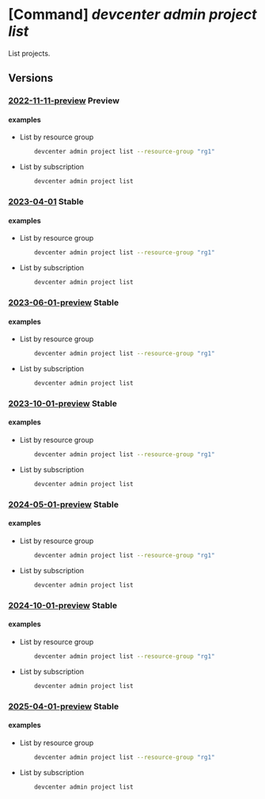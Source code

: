 # [Command] _devcenter admin project list_

List projects.

## Versions

### [2022-11-11-preview](/Resources/mgmt-plane/L3N1YnNjcmlwdGlvbnMve30vcHJvdmlkZXJzL21pY3Jvc29mdC5kZXZjZW50ZXIvcHJvamVjdHM=/2022-11-11-preview.xml) **Preview**

<!-- mgmt-plane /subscriptions/{}/providers/microsoft.devcenter/projects 2022-11-11-preview -->
<!-- mgmt-plane /subscriptions/{}/resourcegroups/{}/providers/microsoft.devcenter/projects 2022-11-11-preview -->

#### examples

- List by resource group
    ```bash
        devcenter admin project list --resource-group "rg1"
    ```

- List by subscription
    ```bash
        devcenter admin project list
    ```

### [2023-04-01](/Resources/mgmt-plane/L3N1YnNjcmlwdGlvbnMve30vcHJvdmlkZXJzL21pY3Jvc29mdC5kZXZjZW50ZXIvcHJvamVjdHM=/2023-04-01.xml) **Stable**

<!-- mgmt-plane /subscriptions/{}/providers/microsoft.devcenter/projects 2023-04-01 -->
<!-- mgmt-plane /subscriptions/{}/resourcegroups/{}/providers/microsoft.devcenter/projects 2023-04-01 -->

#### examples

- List by resource group
    ```bash
        devcenter admin project list --resource-group "rg1"
    ```

- List by subscription
    ```bash
        devcenter admin project list
    ```

### [2023-06-01-preview](/Resources/mgmt-plane/L3N1YnNjcmlwdGlvbnMve30vcHJvdmlkZXJzL21pY3Jvc29mdC5kZXZjZW50ZXIvcHJvamVjdHM=/2023-06-01-preview.xml) **Stable**

<!-- mgmt-plane /subscriptions/{}/providers/microsoft.devcenter/projects 2023-06-01-preview -->
<!-- mgmt-plane /subscriptions/{}/resourcegroups/{}/providers/microsoft.devcenter/projects 2023-06-01-preview -->

#### examples

- List by resource group
    ```bash
        devcenter admin project list --resource-group "rg1"
    ```

- List by subscription
    ```bash
        devcenter admin project list
    ```

### [2023-10-01-preview](/Resources/mgmt-plane/L3N1YnNjcmlwdGlvbnMve30vcHJvdmlkZXJzL21pY3Jvc29mdC5kZXZjZW50ZXIvcHJvamVjdHM=/2023-10-01-preview.xml) **Stable**

<!-- mgmt-plane /subscriptions/{}/providers/microsoft.devcenter/projects 2023-10-01-preview -->
<!-- mgmt-plane /subscriptions/{}/resourcegroups/{}/providers/microsoft.devcenter/projects 2023-10-01-preview -->

#### examples

- List by resource group
    ```bash
        devcenter admin project list --resource-group "rg1"
    ```

- List by subscription
    ```bash
        devcenter admin project list
    ```

### [2024-05-01-preview](/Resources/mgmt-plane/L3N1YnNjcmlwdGlvbnMve30vcHJvdmlkZXJzL21pY3Jvc29mdC5kZXZjZW50ZXIvcHJvamVjdHM=/2024-05-01-preview.xml) **Stable**

<!-- mgmt-plane /subscriptions/{}/providers/microsoft.devcenter/projects 2024-05-01-preview -->
<!-- mgmt-plane /subscriptions/{}/resourcegroups/{}/providers/microsoft.devcenter/projects 2024-05-01-preview -->

#### examples

- List by resource group
    ```bash
        devcenter admin project list --resource-group "rg1"
    ```

- List by subscription
    ```bash
        devcenter admin project list
    ```

### [2024-10-01-preview](/Resources/mgmt-plane/L3N1YnNjcmlwdGlvbnMve30vcHJvdmlkZXJzL21pY3Jvc29mdC5kZXZjZW50ZXIvcHJvamVjdHM=/2024-10-01-preview.xml) **Stable**

<!-- mgmt-plane /subscriptions/{}/providers/microsoft.devcenter/projects 2024-10-01-preview -->
<!-- mgmt-plane /subscriptions/{}/resourcegroups/{}/providers/microsoft.devcenter/projects 2024-10-01-preview -->

#### examples

- List by resource group
    ```bash
        devcenter admin project list --resource-group "rg1"
    ```

- List by subscription
    ```bash
        devcenter admin project list
    ```

### [2025-04-01-preview](/Resources/mgmt-plane/L3N1YnNjcmlwdGlvbnMve30vcHJvdmlkZXJzL21pY3Jvc29mdC5kZXZjZW50ZXIvcHJvamVjdHM=/2025-04-01-preview.xml) **Stable**

<!-- mgmt-plane /subscriptions/{}/providers/microsoft.devcenter/projects 2025-04-01-preview -->
<!-- mgmt-plane /subscriptions/{}/resourcegroups/{}/providers/microsoft.devcenter/projects 2025-04-01-preview -->

#### examples

- List by resource group
    ```bash
        devcenter admin project list --resource-group "rg1"
    ```

- List by subscription
    ```bash
        devcenter admin project list
    ```
